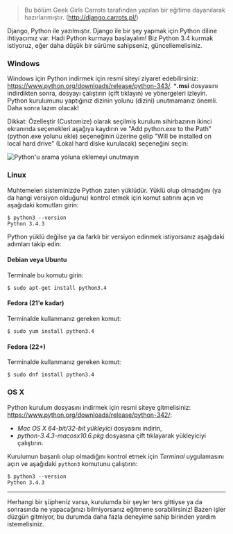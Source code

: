 > Bu bölüm Geek Girls Carrots tarafından yapılan bir eğitime dayanılarak hazırlanmıştır. (http://django.carrots.pl/)

Django, Python ile yazılmıştır. Django ile bir şey yapmak için Python diline ihtiyacımız var. Hadi Python kurmaya başlayalım! Biz Python 3.4 kurmak istiyoruz, eğer daha düşük bir sürüme sahipseniz, güncellemelisiniz.

### Windows

Windows için Python indirmek için resmi siteyi ziyaret edebilirsiniz: https://www.python.org/downloads/release/python-343/. ***.msi** dosyasını indirdikten sonra, dosyayı çalıştırın (çift tıklayın) ve yönergeleri izleyin. Python kurulumunu yaptığınız dizinin yolunu (dizini) unutmamanız önemli. Daha sonra lazım olacak!

Dikkat: Özelleştir (Customize) olarak seçilmiş kurulum sihirbazının ikinci ekranında seçenekleri aşağıya kaydırın ve "Add python.exe to the Path" (python.exe yolunu ekle) seçeneğinin üzerine gelip "Will be installed on local hard drive" (Lokal hard diske kurulacak) seçeneğini seçin:

![Python'u arama yoluna eklemeyi unutmayın](../python_installation/images/add_python_to_windows_path.png)

### Linux

Muhtemelen sisteminizde Python zaten yüklüdür. Yüklü olup olmadığını (ya da hangi versiyon olduğunu) kontrol etmek için komut satırını açın ve aşağıdaki komutları girin: 

    $ python3 --version
    Python 3.4.3
    

Python yüklü değilse ya da farklı bir versiyon edinmek istiyorsanız aşağıdaki adımları takip edin:

#### Debian veya Ubuntu

Terminale bu komutu girin:

    $ sudo apt-get install python3.4
    

#### Fedora (21'e kadar)

Terminalde kullanmanız gereken komut:

    $ sudo yum install python3.4
    

#### Fedora (22+)

Terminalde kullanmanız gereken komut:

    $ sudo dnf install python3.4
    

### OS X

Python kurulum dosyasını indirmek için resmi siteye gitmelisiniz: https://www.python.org/downloads/release/python-342/:

  * *Mac OS X 64-bit/32-bit yükleyici* dosyasını indirin,
  * *python-3.4.3-macosx10.6.pkg* dosyasına çift tıklayarak yükleyiciyi çalıştırın.

Kurulumun başarılı olup olmadığını kontrol etmek için *Terminal* uygulamasını açın ve aşağıdaki `python3` komutunu çalıştırın:

    $ python3 --version
    Python 3.4.3
    

* * *

Herhangi bir şüpheniz varsa, kurulumda bir şeyler ters gittiyse ya da sonrasında ne yapacağınızı bilmiyorsanız eğitmene sorabilirsiniz! Bazen işler düzgün gitmiyor, bu durumda daha fazla deneyime sahip birinden yardım istemelisiniz.